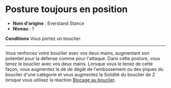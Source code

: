 # Posture toujours en position

 * **Nom d'origine** : Everstand Stance
 * **Niveau** : 1


<p><span id="ctl00_MainContent_DetailedOutput"><strong>Conditions</strong> Vous portez un bouclier.<br></span></p>
<hr>
<p>Vous renforcez votre bouclier avec vos deux mains, augmentant son potentiel pour la défense comme pour l'attaque. Dans cette posture, vous tenez le bouclier avec vos deux mains. Lorsque vous le tenez de cette façon, vous augmentez le dé de dégât de l'embossement ou des piques du bouclier d'une catégorie et vous augmentez la Solidité du bouclier de 2 lorsque vous utilisez la réaction <a href="https://2e.aonprd.com/Feats.aspx?ID=839">Blocage au bouclier</a>.&nbsp;</p>